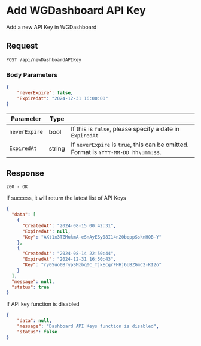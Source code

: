 # Add WGDashboard API Key

Add a new API Key in WGDashboard

## Request

`POST /api/newDashboardAPIKey`

### Body Parameters

```json
{
    "neverExpire": false,
    "ExpiredAt": "2024-12-31 16:00:00"
}
```
| Parameter     | Type   |                                                                                    |
|---------------|--------|------------------------------------------------------------------------------------|
| `neverExpire` | bool   | If this is `false`, please specify a date in `ExpiredAt`                           |
| `ExpiredAt`   | string | If `neverExpire` is `true`, this can be omitted. Format is `YYYY-MM-DD hh\:mm:ss`. |

## Response

`200 - OK`

If success, it will return the latest list of API Keys

```json
{
  "data": [
    {
      "CreatedAt": "2024-08-15 00:42:31",
      "ExpiredAt": null,
      "Key": "AXt1x3TZMukmA-eSnAyESy08I14n20boppSsknHOB-Y"
    },
    {
      "CreatedAt": "2024-08-14 22:50:44",
      "ExpiredAt": "2024-12-31 16:50:43",
      "Key": "ry0Suo0BrypSMzbq0C_TjkEcgrFHHj6UBZGmC2-KI2o"
    }
  ],
  "message": null,
  "status": true
}
```

If API key function is disabled

```json
{
    "data": null,
    "message": "Dashboard API Keys function is disabled",
    "status": false
}
```